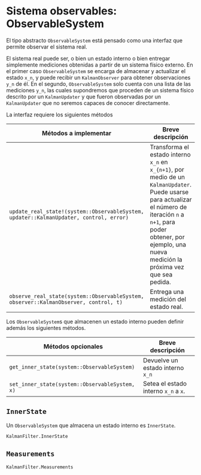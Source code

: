 # Sistema observables: ObservableSystem

El tipo abstracto `ObservableSystem` está pensado como una interfaz que permite observar el sistema real.

El sistema real puede ser, o bien un estado interno o bien entregar simplemente mediciones obtenidas a partir de un sistema físico externo. En el primer caso `ObservableSystem` se encarga de almacenar y actualizar el estado ``x_n``, y puede recibir un `KalmanObserver` para obtener observaciones ``y_n`` de él. En el segundo,  `ObservableSystem` solo cuenta con una lista de las mediciones ``y_n``, las cuales supondremos que proceden de un sistema físico descrito por un `KalmanUpdater` y que fueron observadas por un `KalmanUpdater` que no seremos capaces de conocer directamente.

La interfaz requiere los siguientes métodos 

Métodos a implementar | Breve descripción
---|---
`update_real_state!(system::ObservableSystem, updater::KalmanUpdater, control, error)` | Transforma el estado interno ``x_n`` en ``x_{n+1}``, por medio de un `KalmanUpdater`. Puede usarse para actualizar el número de iteración ``n`` a ``n+1``, para poder obtener, por ejemplo, una nueva medición la próxima vez que sea pedida. 
`observe_real_state(system::ObservableSystem, observer::KalmanObserver, control, t)` | Entrega una medición del estado real.

Los `ObservableSystem`s que almacenen un estado interno pueden definir además los siguientes métodos.

Métodos opcionales | Breve descripción
--- | ---
`get_inner_state(system::ObservableSystem)` | Devuelve un estado interno ``x_n``
`set_inner_state(system::ObservableSystem, x)` | Setea el estado interno ``x_n`` a ``x``.

## `InnerState`
Un `ObservableSystem` que almacena un estado interno es `InnerState`. 

```@docs 
KalmanFilter.InnerState
```

## `Measurements`

```@docs 
KalmanFilter.Measurements
```

